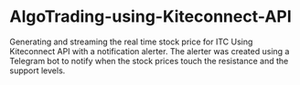 # AlgoTrading-using-Kiteconnect-API
Generating and streaming the real time stock price for ITC Using Kiteconnect API with a notification alerter.
The alerter was created using a Telegram bot to notify when the stock prices touch the resistance and the support levels.

